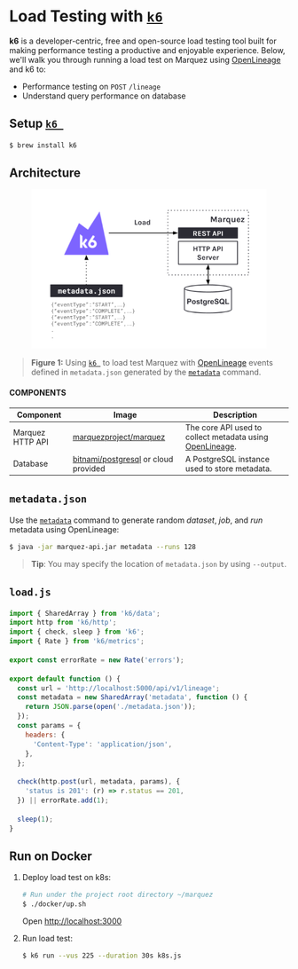 # Load Testing with [`k6`](https://k6.io)

**k6** is a developer-centric, free and open-source load testing tool built for making performance testing a productive and enjoyable experience. Below, we'll walk you through running a load test on Marquez using [OpenLineage](https://github.com/OpenLineage/OpenLineage) and k6 to:

* Performance testing on `POST` `/lineage`
* Understand query performance on database

## Setup [`k6 `](https://k6.io)

```bash
$ brew install k6
```

## Architecture

<figure align="center">
  <img src="./load-testing-architecture.png">
</figure>

> **Figure 1:** Using [`k6 `](https://k6.io) to load test Marquez with [OpenLineage](https://github.com/OpenLineage/OpenLineage) events defined in `metadata.json` generated by the [`metadata`](https://github.com/MarquezProject/marquez/blob/main/api/src/main/java/marquez/cli/MetadataCommand.java) command.

#### COMPONENTS

| Component        | Image                                                                               | Description                                                                                                            |
|------------------|-------------------------------------------------------------------------------------|------------------------------------------------------------------------------------------------------------------------|
| Marquez HTTP API | [marquezproject/marquez](https://hub.docker.com/r/marquezproject/marquez)           | The core API used to collect metadata using [OpenLineage](https://openlineage.io).                                     |
| Database         | [bitnami/postgresql](https://hub.docker.com/r/bitnami/postgresql) or cloud provided | A PostgreSQL instance used to store metadata.                                                                          |


## `metadata.json`

Use the [`metadata`](https://github.com/MarquezProject/marquez/blob/main/api/src/main/java/marquez/cli/MetadataCommand.java) command to generate random _dataset_, _job_, and _run_ metadata using OpenLineage:

```bash
$ java -jar marquez-api.jar metadata --runs 128
```

> **Tip**: You may specify the location of `metadata.json` by using `--output`.

## `load.js`

```js
import { SharedArray } from 'k6/data';
import http from 'k6/http';
import { check, sleep } from 'k6';
import { Rate } from 'k6/metrics';

export const errorRate = new Rate('errors');

export default function () {
  const url = 'http://localhost:5000/api/v1/lineage';
  const metadata = new SharedArray('metadata', function () {
    return JSON.parse(open('./metadata.json'));
  });
  const params = {
    headers: {
      'Content-Type': 'application/json',
    },
  };

  check(http.post(url, metadata, params), {
    'status is 201': (r) => r.status == 201,
  }) || errorRate.add(1);

  sleep(1);
}
```

## Run on Docker

1. Deploy load test on k8s:

   ```bash
   # Run under the project root directory ~/marquez
   $ ./docker/up.sh
   ```

   Open [http://localhost:3000](http://localhost:3000)

2. Run load test:

   ```bash
   $ k6 run --vus 225 --duration 30s k8s.js
   ```
